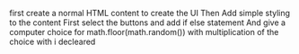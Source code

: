 first create a normal HTML content to create the UI
Then Add simple styling to the content
First select the buttons and add if else statement
And give a computer choice for math.floor(math.random()) with multiplication of the choice with i decleared

